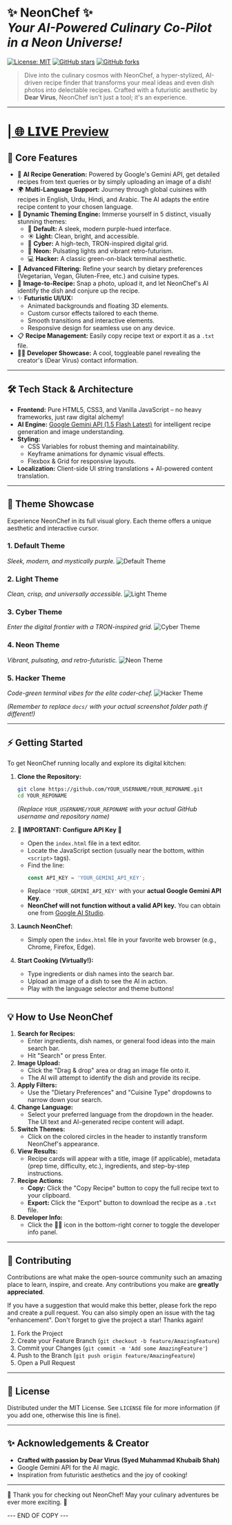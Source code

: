 # ✨ NeonChef ✨ <br> _Your AI-Powered Culinary Co-Pilot in a Neon Universe!_

[![License: MIT](https://img.shields.io/badge/License-MIT-yellow.svg)](https://opensource.org/licenses/MIT)
[![GitHub stars](https://img.shields.io/github/stars/DearVirussir/NeonChef?style=social)](https://github.com/DearVirussir/NeonChef/stargazers)
[![GitHub forks](https://img.shields.io/github/forks/DearVirussir/NeonChef?style=social)](https://github.com/DearVirussir/NeonChef/network/members)

> Dive into the culinary cosmos with NeonChef, a hyper-stylized, AI-driven recipe finder that transforms your meal ideas and even dish photos into delectable recipes. Crafted with a futuristic aesthetic by **Dear Virus**, NeonChef isn't just a tool; it's an experience.
---

<h1><a href="https://neonchef.netlify.app">| 🌐 𝗟𝗜𝗩𝗘 Preview</a></h1>


## 🚀 Core Features

*   🧠 **AI Recipe Generation:** Powered by Google's Gemini API, get detailed recipes from text queries or by simply uploading an image of a dish!
*   🌍 **Multi-Language Support:** Journey through global cuisines with recipes in English, Urdu, Hindi, and Arabic. The AI adapts the entire recipe content to your chosen language.
*   🎨 **Dynamic Theming Engine:** Immerse yourself in 5 distinct, visually stunning themes:
    *   🔮 **Default:** A sleek, modern purple-hued interface.
    *   ☀️ **Light:** Clean, bright, and accessible.
    *   🤖 **Cyber:** A high-tech, TRON-inspired digital grid.
    *   🌈 **Neon:** Pulsating lights and vibrant retro-futurism.
    *   💻 **Hacker:** A classic green-on-black terminal aesthetic.
*   🍲 **Advanced Filtering:** Refine your search by dietary preferences (Vegetarian, Vegan, Gluten-Free, etc.) and cuisine types.
*   📸 **Image-to-Recipe:** Snap a photo, upload it, and let NeonChef's AI identify the dish and conjure up the recipe.
*   ✨ **Futuristic UI/UX:**
    *   Animated backgrounds and floating 3D elements.
    *   Custom cursor effects tailored to each theme.
    *   Smooth transitions and interactive elements.
    *   Responsive design for seamless use on any device.
*   📋 **Recipe Management:** Easily copy recipe text or export it as a `.txt` file.
*   👨‍💻 **Developer Showcase:** A cool, toggleable panel revealing the creator's (Dear Virus) contact information.

---

## 🛠️ Tech Stack & Architecture

*   **Frontend:** Pure HTML5, CSS3, and Vanilla JavaScript – no heavy frameworks, just raw digital alchemy!
*   **AI Engine:** [Google Gemini API (1.5 Flash Latest)](https://ai.google.dev/models/gemini) for intelligent recipe generation and image understanding.
*   **Styling:**
    *   CSS Variables for robust theming and maintainability.
    *   Keyframe animations for dynamic visual effects.
    *   Flexbox & Grid for responsive layouts.
*   **Localization:** Client-side UI string translations + AI-powered content translation.

---

## 🔮 Theme Showcase

Experience NeonChef in its full visual glory. Each theme offers a unique aesthetic and interactive cursor.

### 1. Default Theme
*Sleek, modern, and mystically purple.*
![Default Theme](docs/screenshot-default.png)

### 2. Light Theme
*Clean, crisp, and universally accessible.*
![Light Theme](docs/screenshot-light.png)

### 3. Cyber Theme
*Enter the digital frontier with a TRON-inspired grid.*
![Cyber Theme](docs/screenshot-cyber.png)

### 4. Neon Theme
*Vibrant, pulsating, and retro-futuristic.*
![Neon Theme](docs/screenshot-neon.png)

### 5. Hacker Theme
*Code-green terminal vibes for the elite coder-chef.*
![Hacker Theme](docs/screenshot-hacker.png)

*(Remember to replace `docs/` with your actual screenshot folder path if different!)*

---

## ⚡ Getting Started

To get NeonChef running locally and explore its digital kitchen:

1.  **Clone the Repository:**
    ```bash
    git clone https://github.com/YOUR_USERNAME/YOUR_REPONAME.git
    cd YOUR_REPONAME
    ```
    *(Replace `YOUR_USERNAME/YOUR_REPONAME` with your actual GitHub username and repository name)*

2.  **🚨 IMPORTANT: Configure API Key 🚨**
    *   Open the `index.html` file in a text editor.
    *   Locate the JavaScript section (usually near the bottom, within `<script>` tags).
    *   Find the line:
        ```javascript
        const API_KEY = 'YOUR_GEMINI_API_KEY';
        ```
    *   Replace `'YOUR_GEMINI_API_KEY'` with your **actual Google Gemini API Key**.
    *   **NeonChef will not function without a valid API key.** You can obtain one from [Google AI Studio](https://aistudio.google.com/app/apikey).

3.  **Launch NeonChef:**
    *   Simply open the `index.html` file in your favorite web browser (e.g., Chrome, Firefox, Edge).

4.  **Start Cooking (Virtually!):**
    *   Type ingredients or dish names into the search bar.
    *   Upload an image of a dish to see the AI in action.
    *   Play with the language selector and theme buttons!

---

## 💡 How to Use NeonChef

1.  **Search for Recipes:**
    *   Enter ingredients, dish names, or general food ideas into the main search bar.
    *   Hit "Search" or press Enter.
2.  **Image Upload:**
    *   Click the "Drag & drop" area or drag an image file onto it.
    *   The AI will attempt to identify the dish and provide its recipe.
3.  **Apply Filters:**
    *   Use the "Dietary Preferences" and "Cuisine Type" dropdowns to narrow down your search.
4.  **Change Language:**
    *   Select your preferred language from the dropdown in the header. The UI text and AI-generated recipe content will adapt.
5.  **Switch Themes:**
    *   Click on the colored circles in the header to instantly transform NeonChef's appearance.
6.  **View Results:**
    *   Recipe cards will appear with a title, image (if applicable), metadata (prep time, difficulty, etc.), ingredients, and step-by-step instructions.
7.  **Recipe Actions:**
    *   **Copy:** Click the "Copy Recipe" button to copy the full recipe text to your clipboard.
    *   **Export:** Click the "Export" button to download the recipe as a `.txt` file.
8.  **Developer Info:**
    *   Click the 👨‍💻 icon in the bottom-right corner to toggle the developer info panel.

---

## 🤝 Contributing

Contributions are what make the open-source community such an amazing place to learn, inspire, and create. Any contributions you make are **greatly appreciated**.

If you have a suggestion that would make this better, please fork the repo and create a pull request. You can also simply open an issue with the tag "enhancement".
Don't forget to give the project a star! Thanks again!

1.  Fork the Project
2.  Create your Feature Branch (`git checkout -b feature/AmazingFeature`)
3.  Commit your Changes (`git commit -m 'Add some AmazingFeature'`)
4.  Push to the Branch (`git push origin feature/AmazingFeature`)
5.  Open a Pull Request

---

## 📜 License

Distributed under the MIT License. See `LICENSE` file for more information (if you add one, otherwise this line is fine).

---

## ✨ Acknowledgements & Creator

*   **Crafted with passion by Dear Virus (Syed Muhammad Khubaib Shah)**
*   Google Gemini API for the AI magic.
*   Inspiration from futuristic aesthetics and the joy of cooking!

---

💖 Thank you for checking out NeonChef! May your culinary adventures be ever more exciting. 💖

--- END OF COPY ---
